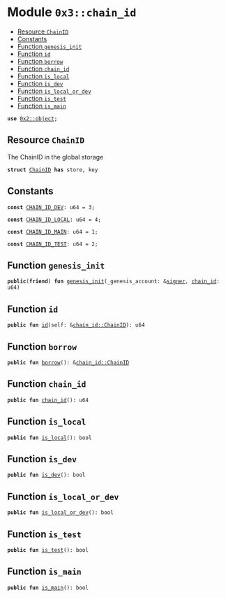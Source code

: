 
<a id="0x3_chain_id"></a>

# Module `0x3::chain_id`



-  [Resource `ChainID`](#0x3_chain_id_ChainID)
-  [Constants](#@Constants_0)
-  [Function `genesis_init`](#0x3_chain_id_genesis_init)
-  [Function `id`](#0x3_chain_id_id)
-  [Function `borrow`](#0x3_chain_id_borrow)
-  [Function `chain_id`](#0x3_chain_id_chain_id)
-  [Function `is_local`](#0x3_chain_id_is_local)
-  [Function `is_dev`](#0x3_chain_id_is_dev)
-  [Function `is_local_or_dev`](#0x3_chain_id_is_local_or_dev)
-  [Function `is_test`](#0x3_chain_id_is_test)
-  [Function `is_main`](#0x3_chain_id_is_main)


<pre><code><b>use</b> <a href="">0x2::object</a>;
</code></pre>



<a id="0x3_chain_id_ChainID"></a>

## Resource `ChainID`

The ChainID in the global storage


<pre><code><b>struct</b> <a href="chain_id.md#0x3_chain_id_ChainID">ChainID</a> <b>has</b> store, key
</code></pre>



<a id="@Constants_0"></a>

## Constants


<a id="0x3_chain_id_CHAIN_ID_DEV"></a>



<pre><code><b>const</b> <a href="chain_id.md#0x3_chain_id_CHAIN_ID_DEV">CHAIN_ID_DEV</a>: u64 = 3;
</code></pre>



<a id="0x3_chain_id_CHAIN_ID_LOCAL"></a>



<pre><code><b>const</b> <a href="chain_id.md#0x3_chain_id_CHAIN_ID_LOCAL">CHAIN_ID_LOCAL</a>: u64 = 4;
</code></pre>



<a id="0x3_chain_id_CHAIN_ID_MAIN"></a>



<pre><code><b>const</b> <a href="chain_id.md#0x3_chain_id_CHAIN_ID_MAIN">CHAIN_ID_MAIN</a>: u64 = 1;
</code></pre>



<a id="0x3_chain_id_CHAIN_ID_TEST"></a>



<pre><code><b>const</b> <a href="chain_id.md#0x3_chain_id_CHAIN_ID_TEST">CHAIN_ID_TEST</a>: u64 = 2;
</code></pre>



<a id="0x3_chain_id_genesis_init"></a>

## Function `genesis_init`



<pre><code><b>public</b>(<b>friend</b>) <b>fun</b> <a href="chain_id.md#0x3_chain_id_genesis_init">genesis_init</a>(_genesis_account: &<a href="">signer</a>, <a href="chain_id.md#0x3_chain_id">chain_id</a>: u64)
</code></pre>



<a id="0x3_chain_id_id"></a>

## Function `id`



<pre><code><b>public</b> <b>fun</b> <a href="chain_id.md#0x3_chain_id_id">id</a>(self: &<a href="chain_id.md#0x3_chain_id_ChainID">chain_id::ChainID</a>): u64
</code></pre>



<a id="0x3_chain_id_borrow"></a>

## Function `borrow`



<pre><code><b>public</b> <b>fun</b> <a href="chain_id.md#0x3_chain_id_borrow">borrow</a>(): &<a href="chain_id.md#0x3_chain_id_ChainID">chain_id::ChainID</a>
</code></pre>



<a id="0x3_chain_id_chain_id"></a>

## Function `chain_id`



<pre><code><b>public</b> <b>fun</b> <a href="chain_id.md#0x3_chain_id">chain_id</a>(): u64
</code></pre>



<a id="0x3_chain_id_is_local"></a>

## Function `is_local`



<pre><code><b>public</b> <b>fun</b> <a href="chain_id.md#0x3_chain_id_is_local">is_local</a>(): bool
</code></pre>



<a id="0x3_chain_id_is_dev"></a>

## Function `is_dev`



<pre><code><b>public</b> <b>fun</b> <a href="chain_id.md#0x3_chain_id_is_dev">is_dev</a>(): bool
</code></pre>



<a id="0x3_chain_id_is_local_or_dev"></a>

## Function `is_local_or_dev`



<pre><code><b>public</b> <b>fun</b> <a href="chain_id.md#0x3_chain_id_is_local_or_dev">is_local_or_dev</a>(): bool
</code></pre>



<a id="0x3_chain_id_is_test"></a>

## Function `is_test`



<pre><code><b>public</b> <b>fun</b> <a href="chain_id.md#0x3_chain_id_is_test">is_test</a>(): bool
</code></pre>



<a id="0x3_chain_id_is_main"></a>

## Function `is_main`



<pre><code><b>public</b> <b>fun</b> <a href="chain_id.md#0x3_chain_id_is_main">is_main</a>(): bool
</code></pre>
